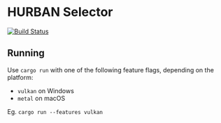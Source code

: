 # HURBAN Selector

[![Build Status](https://travis-ci.org/sub-digital/HURBAN-Selector.svg?branch=master)](https://travis-ci.org/sub-digital/HURBAN-Selector)

## Running

Use `cargo run` with one of the following feature flags, depending on the platform:

* `vulkan` on Windows
* `metal` on macOS

Eg. `cargo run --features vulkan`
